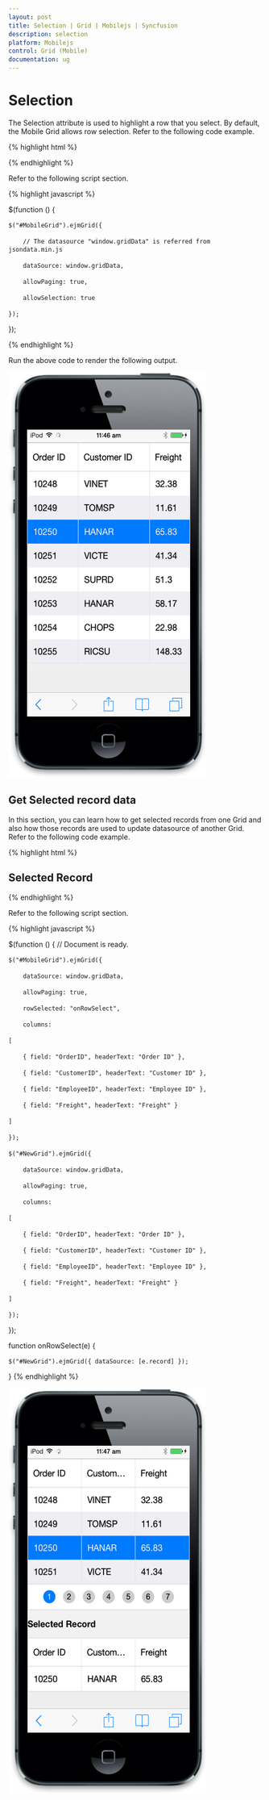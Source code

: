 ```yaml
---
layout: post
title: Selection | Grid | Mobilejs | Syncfusion
description: selection
platform: Mobilejs
control: Grid (Mobile)
documentation: ug
---
```


# Selection

The Selection attribute is used to highlight a row that you select. By default, the Mobile Grid allows row selection. Refer to the following code example.

{% highlight html %}

<div id="MobileGrid"> </div>

{% endhighlight %}

Refer to the following script section.

{% highlight javascript %}

$(function () {

	$("#MobileGrid").ejmGrid({

		// The datasource "window.gridData" is referred from jsondata.min.js

		dataSource: window.gridData,

		allowPaging: true,

		allowSelection: true

	});

});

{% endhighlight %}

Run the above code to render the following output.

![](Selection_images/Selection_img1.png)

## Get Selected record data

In this section, you can learn how to get selected records from one Grid and also how those records are used to update datasource of another Grid. Refer to the following code example.

{% highlight html %}

 <div id="MobileGrid"> </div>

<h2>Selected Record</h2>

<div id="NewGrid"> </div>

{% endhighlight %}

Refer to the following script section.

{% highlight javascript %}

$(function () { // Document is ready.

	$("#MobileGrid").ejmGrid({

		dataSource: window.gridData,

		allowPaging: true,

		rowSelected: "onRowSelect",

		columns:

	[

		{ field: "OrderID", headerText: "Order ID" },

		{ field: "CustomerID", headerText: "Customer ID" },

		{ field: "EmployeeID", headerText: "Employee ID" },

		{ field: "Freight", headerText: "Freight" }

	]

	});

	$("#NewGrid").ejmGrid({

		dataSource: window.gridData,

		allowPaging: true,

		columns:

	[

		{ field: "OrderID", headerText: "Order ID" },

		{ field: "CustomerID", headerText: "Customer ID" },

		{ field: "EmployeeID", headerText: "Employee ID" },

		{ field: "Freight", headerText: "Freight" }

	]

	});

});

function onRowSelect(e) {

	$("#NewGrid").ejmGrid({ dataSource: [e.record] });

}
{% endhighlight %}

![](Selection_images/Selection_img2.png)